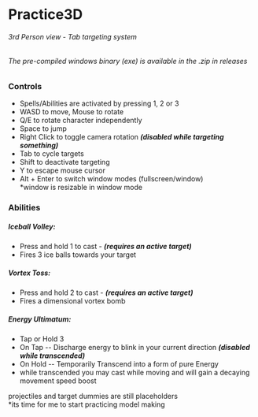 # Practice3D <br />
###### 3rd Person view - Tab targeting system
###### The pre-compiled windows binary (exe) is available in the .zip in releases

### Controls <br />
* Spells/Abilities are activated by pressing 1, 2 or 3
* WASD to move, Mouse to rotate <br />
* Q/E to rotate character independently <br />
* Space to jump <br />
* Right Click to toggle camera rotation _**(disabled while targeting something)**_ <br />
* Tab to cycle targets <br />
* Shift to deactivate targeting <br />
* Y to escape mouse cursor <br />
* Alt + Enter to switch window modes (fullscreen/window) <br />
  *window is resizable in window mode <br />
  
 ### Abilities <br />
 ##### Iceball Volley: <br />
 * Press and hold 1 to cast - _**(requires an active target)**_ <br />
 * Fires 3 ice balls towards your target <br />
 ##### Vortex Toss: <br />
 * Press and hold 2 to cast - _**(requires an active target)**_ <br />
 * Fires a dimensional vortex bomb <br />
 ##### Energy Ultimatum: <br />
 * Tap or Hold 3 <br />
 * On Tap -- Discharge energy to blink in your current direction _**(disabled while transcended)**_<br />
 * On Hold -- Temporarily Transcend into a form of pure Energy  <br />
 * while transcended you may cast while moving and will gain a decaying movement speed boost <br />
  
  projectiles and target dummies are still placeholders <br />
  *its time for me to start practicing model making <br />
